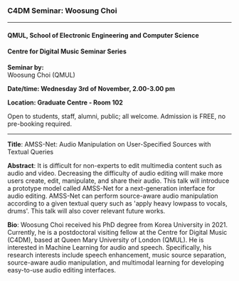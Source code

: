 ### C4DM Seminar: Woosung Choi
-----------------

#### QMUL, School of Electronic Engineering and Computer Science

#### Centre for Digital Music Seminar Series

**Seminar by:**   
    Woosung Choi (QMUL)

**Date/time: Wednesday 3rd of November, 2.00-3.00 pm**

**Location: Graduate Centre - Room 102**  

Open to students, staff, alumni, public; all welcome.
Admission is FREE, no pre-booking required.

-----------------

<b>Title</b>: AMSS-Net: Audio Manipulation on User-Specified Sources with Textual Queries

<b>Abstract</b>:
It is difficult for non-experts to edit multimedia content such as audio and video. Decreasing the difficulty of audio editing will make more users create, edit, manipulate, and share their audio. This talk will introduce a prototype model called AMSS-Net for a next-generation interface for audio editing. AMSS-Net can perform source-aware audio manipulation according to a given textual query such as 'apply heavy lowpass to vocals, drums'. This talk will also cover relevant future works.

<b>Bio</b>: 
Woosung Choi received his PhD degree from Korea University in 2021.
Currently, he is a postdoctoral visiting fellow at the Centre for Digital Music (C4DM), based at Queen Mary University of London (QMUL).
He is interested in Machine Learning for audio and speech. Specifically, his research interests include speech enhancement, music source separation, source-aware audio manipulation, and multimodal learning for developing easy-to-use audio editing interfaces.
